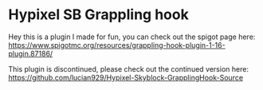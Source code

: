 # Hypixel SB Grappling hook
Hey this is a plugin I made for fun, 
you can check out the spigot page here:
https://www.spigotmc.org/resources/grappling-hook-plugin-1-16-plugin.87186/

This plugin is discontinued, please check out the continued version here:
https://github.com/lucian929/Hypixel-Skyblock-GrapplingHook-Source
